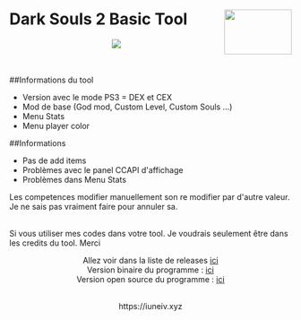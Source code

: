 Dark Souls 2 Basic Tool <img align="right" width="120" height="80" src="https://miro.medium.com/max/2400/0*CpkYCINPklpb-1j2.png">
=====================================

<p align="center">
  <img src="https://i.ibb.co/yS3wzxr/index-ds2-basic-tool.png">
</p>
<br><br>
##Informations du tool
 
- Version avec le mode PS3 = DEX et CEX
- Mod de base (God mod, Custom Level, Custom Souls ...)
- Menu Stats
- Menu player color


##Informations
 
- Pas de add items
- Problèmes avec le panel CCAPI d'affichage
- Problèmes dans Menu Stats

Les competences modifier manuellement son re modifier par d'autre valeur. Je ne sais pas vraiment faire pour annuler sa.

<br>
Si vous utiliser mes codes dans votre tool. Je voudrais seulement être dans les credits du tool. Merci

<center>
 
Allez voir dans la liste de releases [ici](https://github.com/iUNeIV/Dark-Souls-2-Basic-Tool/releases)<br>
Version binaire du programme : [ici](https://github.com/iUNeIV/Dark-Souls-2-Basic-Tool/releases/download/2.0/Dark.Souls.2.binaire.rar)<br>
Version open source du programme : [ici](https://github.com/iUNeIV/Dark-Souls-2-Basic-Tool/archive/2.0.zip)

</center>

<br>
<center>
  https://iuneiv.xyz
</center>
